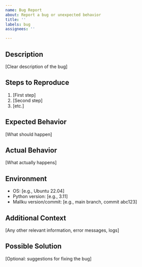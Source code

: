 ```yaml
---
name: Bug Report
about: Report a bug or unexpected behavior
title: ''
labels: bug
assignees: ''

---
```


## Description
[Clear description of the bug]

## Steps to Reproduce
1. [First step]
2. [Second step]
3. [etc.]

## Expected Behavior
[What should happen]

## Actual Behavior
[What actually happens]

## Environment
- OS: [e.g., Ubuntu 22.04]
- Python version: [e.g., 3.11]
- Mallku version/commit: [e.g., main branch, commit abc123]

## Additional Context
[Any other relevant information, error messages, logs]

## Possible Solution
[Optional: suggestions for fixing the bug]